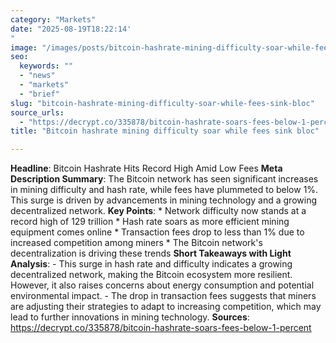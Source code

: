 ```yaml
---
category: "Markets"
date: "2025-08-19T18:22:14'"
image: "/images/posts/bitcoin-hashrate-mining-difficulty-soar-while-fees-sink-bloc.png"
seo:
  keywords: ""
  - "news"
  - "markets"
  - "brief"
slug: "bitcoin-hashrate-mining-difficulty-soar-while-fees-sink-bloc"
source_urls:
  - "https://decrypt.co/335878/bitcoin-hashrate-soars-fees-below-1-percent"
title: "Bitcoin hashrate mining difficulty soar while fees sink bloc"

---
```


**Headline**: Bitcoin Hashrate Hits Record High Amid Low Fees  **Meta Description Summary**: The Bitcoin network has seen significant increases in mining difficulty and hash rate, while fees have plummeted to below 1%. This surge is driven by advancements in mining technology and a growing decentralized network.  **Key Points**:  * Network difficulty now stands at a record high of 129 trillion * Hash rate soars as more efficient mining equipment comes online * Transaction fees drop to less than 1% due to increased competition among miners * The Bitcoin network's decentralization is driving these trends  **Short Takeaways with Light Analysis**:   - This surge in hash rate and difficulty indicates a growing decentralized network, making the Bitcoin ecosystem more resilient. However, it also raises concerns about energy consumption and potential environmental impact. - The drop in transaction fees suggests that miners are adjusting their strategies to adapt to increasing competition, which may lead to further innovations in mining technology.  **Sources**:  https://decrypt.co/335878/bitcoin-hashrate-soars-fees-below-1-percent